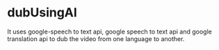# dubUsingAI

It uses google-speech to text api, google speech to text api and google translation api to dub the video from one language to another.

